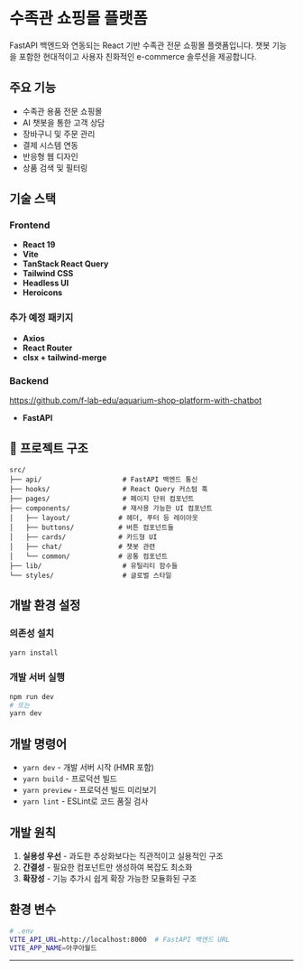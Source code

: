 # 수족관 쇼핑몰 플랫폼

FastAPI 백엔드와 연동되는 React 기반 수족관 전문 쇼핑몰 플랫폼입니다. 챗봇 기능을 포함한 현대적이고 사용자 친화적인 e-commerce 솔루션을 제공합니다.

## 주요 기능

- 수족관 용품 전문 쇼핑몰
- AI 챗봇을 통한 고객 상담
- 장바구니 및 주문 관리
- 결제 시스템 연동
- 반응형 웹 디자인
- 상품 검색 및 필터링

## 기술 스택

### Frontend

- **React 19**
- **Vite**
- **TanStack React Query**
- **Tailwind CSS**
- **Headless UI**
- **Heroicons**

### 추가 예정 패키지

- **Axios**
- **React Router**
- **clsx + tailwind-merge**

### Backend

https://github.com/f-lab-edu/aquarium-shop-platform-with-chatbot

- **FastAPI** 

## 📁 프로젝트 구조

```
src/
├── api/                    # FastAPI 백엔드 통신
├── hooks/                  # React Query 커스텀 훅
├── pages/                  # 페이지 단위 컴포넌트
├── components/             # 재사용 가능한 UI 컴포넌트
│   ├── layout/            # 헤더, 푸터 등 레이아웃
│   ├── buttons/           # 버튼 컴포넌트들
│   ├── cards/             # 카드형 UI
│   ├── chat/              # 챗봇 관련
│   └── common/            # 공통 컴포넌트
├── lib/                    # 유틸리티 함수들
└── styles/                 # 글로벌 스타일
```

## 개발 환경 설정

### 의존성 설치

```bash
yarn install
```

### 개발 서버 실행

```bash
npm run dev
# 또는
yarn dev
```

## 개발 명령어

- `yarn dev` - 개발 서버 시작 (HMR 포함)
- `yarn build` - 프로덕션 빌드
- `yarn preview` - 프로덕션 빌드 미리보기
- `yarn lint` - ESLint로 코드 품질 검사

## 개발 원칙

1. **실용성 우선** - 과도한 추상화보다는 직관적이고 실용적인 구조
2. **간결성** - 필요한 컴포넌트만 생성하여 복잡도 최소화
3. **확장성** - 기능 추가시 쉽게 확장 가능한 모듈화된 구조

## 환경 변수

```bash
# .env
VITE_API_URL=http://localhost:8000  # FastAPI 백엔드 URL
VITE_APP_NAME=아쿠아월드
```

---
